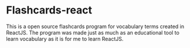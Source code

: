 # Flashcards-react
This is a open source flashcards program for vocabulary terms created in ReactJS.  The program was made just as much as an educational tool to learn vocabulary as it is for me to learn ReactJS.

